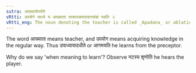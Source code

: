 ```yaml
---
sutra: आख्यातोपयोगे
vRtti: उपयोगे साध्ये य आख्याता तत्कारकमपादानसंज्ञं भवति ॥
vRtti_eng: The noun denoting the teacher is called _Apadana_ or ablation, in relation to the action signifying formal teaching.
---
```

The word आख्याता means teacher, and उपयोग means acquiring knowledge in the regular way. Thus उपाध्यायादधीते or आगमयति he learns from the preceptor.

Why do we say 'when meaning to learn'? Observe नटस्य शृणोति he hears the player.
